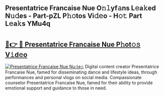 ## Presentatrice Francaise Nue O𝚗𝚕yf𝚊ns L𝚎a𝚔ed N𝚞𝚍es - Part-pZL P𝚑𝚘tos Vi𝚍𝚎o - H𝚘𝚝 Part L𝚎a𝚔s YMu4q

# <h2><a href="http://kfdgkc.oniu.top/?m=Presentatrice+Francaise+Nue">🔗👉 🔴 Presentatrice Francaise Nue P𝚑ot𝚘𝚜 V𝚒d𝚎o</a></h2>

[![Presentatrice Francaise Nue Nu𝚍e𝚜](https://i.imgur.com/0qMVB7G.gif)](http://kfdgkc.oniu.top/?m=Presentatrice+Francaise+Nue)
Digital content creator Presentatrice Francaise Nue, famed for disseminating dance and lifestyle ideas, through performances and personal vlogs on social media. Compassionate counselor Presentatrice Francaise Nue, famed for their ability to provide emotional support and guidance to those in need.  
